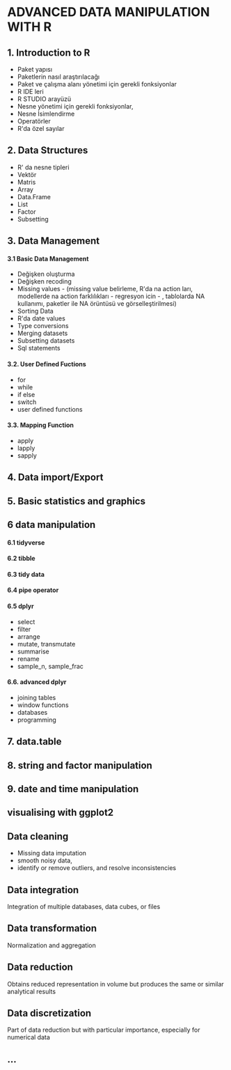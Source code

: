 # ADVANCED DATA MANIPULATION WITH R

## 1. Introduction to R
- Paket yapısı
- Paketlerin nasıl araştırılacağı
- Paket ve çalışma alanı yönetimi için gerekli fonksiyonlar
- R IDE leri
- R STUDIO arayüzü
- Nesne yönetimi için gerekli fonksiyonlar, 
- Nesne İsimlendirme
- Operatörler
- R'da özel sayılar

## 2. Data Structures
- R' da nesne tipleri
- Vektör
- Matris
- Array
- Data.Frame
- List
- Factor
- Subsetting

## 3. Data Management
 
#### 3.1 Basic Data Management
 - Değişken oluşturma
 - Değişken recoding
 - Missing values - (missing value belirleme, R'da na action ları, modellerde na action farklılıkları - regresyon icin - , tablolarda NA kullanımı, paketler ile NA örüntüsü ve görselleştirilmesi)
- Sorting Data
- R'da date values
- Type conversions
- Merging datasets
- Subsetting datasets
- Sql statements

#### 3.2. User Defined Fuctions
- for
- while
- if else
- switch
- user defined functions

#### 3.3. Mapping Function
- apply
- lapply
- sapply 

## 4. Data import/Export

## 5. Basic statistics and graphics

## 6 data manipulation

#### 6.1 tidyverse
#### 6.2 tibble
#### 6.3 tidy data
#### 6.4 pipe operator
#### 6.5 dplyr
- select
- filter
- arrange
- mutate, transmutate
- summarise
- rename
- sample_n, sample_frac

#### 6.6. advanced dplyr
- joining tables
- window functions
- databases
- programming

## 7. data.table

## 8. string and factor manipulation

## 9. date and time manipulation

## visualising with ggplot2

## Data cleaning
  - Missing data imputation
  - smooth noisy data,
  - identify or remove outliers, and resolve inconsistencies  
## Data integration
  Integration of multiple databases, data cubes, or files 
## Data transformation
  Normalization and aggregation  
## Data reduction
  Obtains reduced representation in volume but produces the same or similar analytical results
## Data discretization
  Part of data reduction but with particular importance, especially for numerical data

## ...
